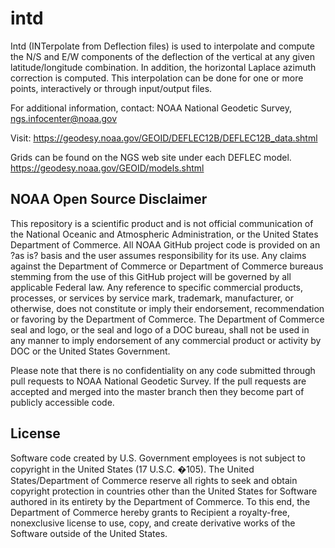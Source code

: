 # intd
Intd (INTerpolate from Deflection files) is used to interpolate and compute the  N/S and E/W components of the deflection of the vertical at any given latitude/longitude combination. In addition, the horizontal Laplace azimuth correction is computed. This interpolation can be done for one or more points, interactively or through input/output files.

For additional information, contact:
NOAA National Geodetic Survey,
ngs.infocenter@noaa.gov

Visit:
https://geodesy.noaa.gov/GEOID/DEFLEC12B/DEFLEC12B_data.shtml

Grids can be found on the NGS web site under each DEFLEC model.
https://geodesy.noaa.gov/GEOID/models.shtml

## NOAA Open Source Disclaimer

This repository is a scientific product and is not official communication of the National Oceanic and Atmospheric Administration, or the United States Department of Commerce. All NOAA GitHub project code is provided on an ?as is? basis and the user assumes responsibility for its use. Any claims against the Department of Commerce or Department of Commerce bureaus stemming from the use of this GitHub project will be governed by all applicable Federal law. Any reference to specific commercial products, processes, or services by service mark, trademark, manufacturer, or otherwise, does not constitute or imply their endorsement, recommendation or favoring by the Department of Commerce. The Department of Commerce seal and logo, or the seal and logo of a DOC bureau, shall not be used in any manner to imply endorsement of any commercial product or activity by DOC or the United States Government.

Please note that there is no confidentiality on any code submitted through pull requests to NOAA National Geodetic Survey. If the pull requests are accepted and merged into the master branch then they become part of publicly accessible code. 

## License

Software code created by U.S. Government employees is not subject to copyright in the United States (17 U.S.C. �105). The United States/Department of Commerce reserve all rights to seek and obtain copyright protection in countries other than the United States for Software authored in its entirety by the Department of Commerce. To this end, the Department of Commerce hereby grants to Recipient a royalty-free, nonexclusive license to use, copy, and create derivative works of the Software outside of the United States.
